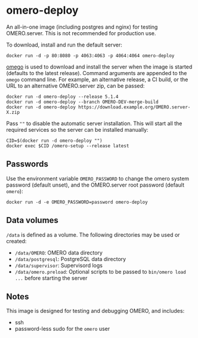 omero-deploy
============

An all-in-one image (including postgres and nginx) for testing OMERO.server. This is not recommended for production use.

To download, install and run the default server:

    docker run -d -p 80:8080 -p 4063:4063 -p 4064:4064 omero-deploy

[omego](https://github.com/ome/omego/) is used to download and install the server when the image is started (defaults to the latest release). Command arguments are appended to the `omego` command line. For example, an alternative release, a CI build, or the URL to an alternative OMERO.server zip, can be passed:

    docker run -d omero-deploy --release 5.1.4
    docker run -d omero-deploy --branch OMERO-DEV-merge-build
    docker run -d omero-deploy https://download.example.org/OMERO.server-X.zip

Pass `""` to disable the automatic server installation. This will start all the required services so the server can be installed manually:

    CID=$(docker run -d omero-deploy "")
    docker exec $CID /omero-setup --release latest


Passwords
---------

Use the environment variable `OMERO_PASSWORD` to change the omero system password (default unset), and the OMERO.server root password (default `omero`):

    docker run -d -e OMERO_PASSWORD=password omero-deploy

Data volumes
------------

`/data` is defined as a volume. The following directories may be used or created:
- `/data/OMERO`: OMERO data directory
- `/data/postgresql`: PostgreSQL data directory
- `/data/supervisor`: Supervisord logs
- `/data/omero.preload`: Optional scripts to be passed to `bin/omero load ...` before starting the server


Notes
-----

This image is designed for testing and debugging OMERO, and includes:
- ssh
- password-less sudo for the `omero` user
